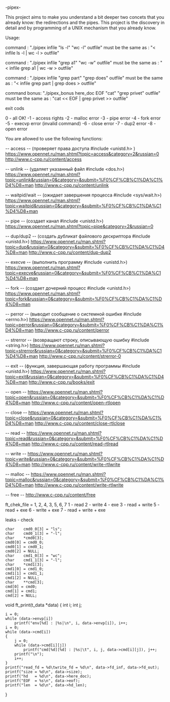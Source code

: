 -pipex-

This project aims to make you understand a bit deeper two concets that you already know: the redirections and the pipes.
This project is the discovery in detail and by programming of a UNIX mechanism that you already know.

Usage:

command : 				"./pipex infile "ls -l" "wc -l" outfile"
must be the same as :	"< infile ls -l | wc -l > outfile"

command : 				"./pipex infile "grep a1" "wc -w" outfile"
must be the same as :	"< infile grep a1 | wc -w > outfile"

command : 				"./pipex infile "grep part" "grep does" outfile"
must be the same as :	"< infile grep part | grep does > outfile"

command bonus: 			"./pipex_bonus here_doc EOF "cat" "grep privet" outfile"
must be the same as :	"cat << EOF | grep privet >> outfile"

exit cods

0	- all OK!
-1	- access rights
-2	- malloc error
-3	- pipe error
-4	- fork error
-5	- execvp error (invalid command)
-6	- close error
-7	- dup2 error
-8	- open error

You are allowed to use the following functions:

-- access -- (проверяет права доступа #include <unistd.h> )
https://www.opennet.ru/man.shtml?topic=access&category=2&russian=0
http://www.c-cpp.ru/content/access

-- unlink -- (удаляет указанный файл #include <dos.h>)
https://www.opennet.ru/man.shtml?topic=unlink&russian=0&category=&submit=%F0%CF%CB%C1%DA%C1%D4%D8+man
http://www.c-cpp.ru/content/unlink

-- waitpid/wait -- (ожидает завершения процесса  #include <sys/wait.h>)
https://www.opennet.ru/man.shtml?topic=waitpid&russian=0&category=&submit=%F0%CF%CB%C1%DA%C1%D4%D8+man

-- pipe -- (создает канал #include <unistd.h>)
https://www.opennet.ru/man.shtml?topic=pipe&category=2&russian=0

-- dup/dup2 -- (создать дубликат файлового дескриптора #include <unistd.h>)
https://www.opennet.ru/man.shtml?topic=dup&russian=0&category=&submit=%F0%CF%CB%C1%DA%C1%D4%D8+man
http://www.c-cpp.ru/content/dup-dup2

-- execve -- (выполнить программу #include <unistd.h>)
https://www.opennet.ru/man.shtml?topic=execve&russian=0&category=&submit=%F0%CF%CB%C1%DA%C1%D4%D8+man

-- fork -- (создает дочерний процесс #include <unistd.h>)
https://www.opennet.ru/man.shtml?topic=fork&russian=0&category=&submit=%F0%CF%CB%C1%DA%C1%D4%D8+man

-- perror -- (выводит сообщение о системной ошибке #include <errno.h>)
https://www.opennet.ru/man.shtml?topic=perror&russian=0&category=&submit=%F0%CF%CB%C1%DA%C1%D4%D8+man
http://www.c-cpp.ru/content/perror

-- strerror -- (возвращают строку, описывающую ошибку #include <string.h>)
https://www.opennet.ru/man.shtml?topic=strerror&russian=0&category=&submit=%F0%CF%CB%C1%DA%C1%D4%D8+man
http://www.c-cpp.ru/content/strerror-0

-- exit -- (функция, завершающая работу программы #include <unistd.h>)
https://www.opennet.ru/man.shtml?topic=exit&russian=0&category=&submit=%F0%CF%CB%C1%DA%C1%D4%D8+man
http://www.c-cpp.ru/books/exit

-- open --
https://www.opennet.ru/man.shtml?topic=open&russian=0&category=&submit=%F0%CF%CB%C1%DA%C1%D4%D8+man
http://www.c-cpp.ru/content/open-rtlopen

-- close --
https://www.opennet.ru/man.shtml?topic=close&russian=0&category=&submit=%F0%CF%CB%C1%DA%C1%D4%D8+man
http://www.c-cpp.ru/content/close-rtlclose

-- read --
https://www.opennet.ru/man.shtml?topic=read&russian=0&category=&submit=%F0%CF%CB%C1%DA%C1%D4%D8+man
http://www.c-cpp.ru/content/read-rtlread

-- write --
https://www.opennet.ru/man.shtml?topic=write&russian=0&category=&submit=%F0%CF%CB%C1%DA%C1%D4%D8+man
http://www.c-cpp.ru/content/write-rtlwrite

-- malloc --
https://www.opennet.ru/man.shtml?topic=malloc&russian=0&category=&submit=%F0%CF%CB%C1%DA%C1%D4%D8+man
http://www.c-cpp.ru/content/write-rtlwrite

-- free --
http://www.c-cpp.ru/content/free


ft_chek_file = 1, 2, 4, 3, 5, 6, 7
1 - read
2 - write
4 - exe
3 - read + write
5 - read + exe
6 - write + exe
7 - read + write + exe


leaks - check

	char	cmd0_0[3] = "ls";
	char	cmd0_1[3] = "-l";
	char	*cmd0[3];
	cmd0[0] = cmd0_0;
	cmd0[1] = cmd0_1;
	cmd0[2] = NULL;
	char	cmd1_0[3] = "wc";
	char	cmd1_1[3] = "-l";
	char	*cmd1[3];
	cmd1[0] = cmd1_0;
	cmd1[1] = cmd1_1;
	cmd1[2] = NULL;
	char	**cmd[3];
	cmd[0] = cmd0;
	cmd[1] = cmd1;
	cmd[2] = NULL;



void	ft_print(t_data *data)
{
	int i;
	int	j;

	i = 0;
	while (data->envp[i])
		printf("env[%d] : |%s|\n", i, data->envp[i]), i++;
	i = 0;
	while (data->cmd[i])
	{
		j = 0;
		while (data->cmd[i][j])
			printf("cmd[%d][%d] : |%s|\t", i, j, data->cmd[i][j]), j++;
		printf("\n");
		i++;
	}
	printf("read_fd = %d\twrite_fd = %d\n", data->fd_inf, data->fd_out);
	printf("size = %d\n", data->size);
	printf("hd   = %d\n", data->here_doc);
	printf("EOF  = %s\n", data->eof);
	printf("len  = %d\n", data->hd_len);
}
